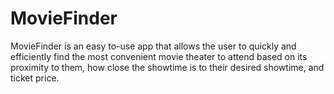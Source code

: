 # MovieFinder
MovieFinder is an easy to-use app that allows the user to quickly and efficiently find the most convenient movie theater 
to attend based on its proximity to them, how close the showtime is to their desired showtime, and ticket price.
